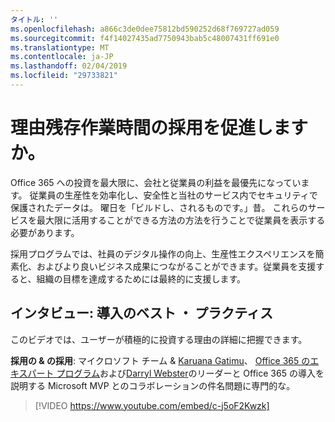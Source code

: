 ```yaml
---
タイトル: ''
ms.openlocfilehash: a866c3de0dee75812bd590252d68f769727ad059
ms.sourcegitcommit: f4f14027435ad7750943bab5c48007431ff691e0
ms.translationtype: MT
ms.contentlocale: ja-JP
ms.lasthandoff: 02/04/2019
ms.locfileid: "29733821"
---
```

# <a name="why-put-effort-into-driving-adoption"></a>理由残存作業時間の採用を促進しますか。  

Office 365 への投資を最大限に、会社と従業員の利益を最優先になっています。 従業員の生産性を効率化し、安全性と当社のサービス内でセキュリティで保護されたデータは。 曜日を「ビルドし、されるものです。」昔。 これらのサービスを最大限に活用することができる方法の方法を行うことで従業員を表示する必要があります。

採用プログラムでは、社員のデジタル操作の向上、生産性エクスペリエンスを簡素化、およびより良いビジネス成果につながることができます。従業員を支援すると、組織の目標を達成するためには最終的に支援します。 

## <a name="interview-adoption-best-practices"></a>インタビュー: 導入のベスト ・ プラクティス

このビデオでは、ユーザーが積極的に投資する理由の詳細に把握できます。  

**採用の & の採用**: マイクロソフト チーム & [Karuana Gatimu](https://linkedin.com/in/karuanagatimu)、 [Office 365 のエキスパート プログラム](https://aka.ms/O365Champions)および[Darryl Webster](https://webster.net.nz/)のリーダーと Office 365 の導入を説明する Microsoft MVP とのコラボレーションの件名問題に専門的な。 

> [!VIDEO https://www.youtube.com/embed/c-j5oF2Kwzk]

